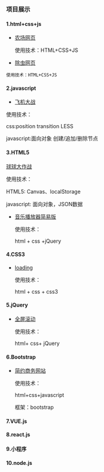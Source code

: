 ### 项目展示<br>

####    1.html+css+js <br>

-    [农场网页](https://hehe1794.github.io/%E5%86%9C%E5%9C%BA%E7%BD%91%E9%A1%B5/header.html)

     使用技术：HTML+CSS+JS

-    [除虫网页](https://hehe1794.github.io/%E9%99%A4%E8%99%AB%E7%BD%91%E9%A1%B5/)

    使用技术：HTML+CSS+JS

####    2.javascript

-    [飞机大战](https://hehe1794.github.io/%E9%A3%9E%E6%9C%BA%E5%A4%A7%E6%88%98/plane.html)

  使用技术：

  css:position  transition  LESS

  javascript:面向对象  创建/追加/删除节点

####    3.HTML5

   [球球大作战](https://hehe1794.github.io/ball/)

使用技术：

HTML5: Canvas、localStorage

javascript: 面向对象，JSON数据

- [音乐播放器简易版](https://hehe1794.github.io/music/)

  使用技术：

  html + css +jQuery

#### 4.CSS3

- [loading]([https://hehe1794.github.io/%E5%8A%A0%E8%BD%BD%E6%95%88%E6%9E%9C/](https://hehe1794.github.io/加载效果/))

  使用技术：

  html + css + css3

#### 5.jQuery

- [全屏滚动]([https://hehe1794.github.io/%E5%85%A8%E5%B1%8F%E6%BB%9A%E5%8A%A8/](https://hehe1794.github.io/全屏滚动/))

  使用技术：

  html+ css+ jQuery

#### 6.Bootstrap

- [简约商务网站]([https://hehe1794.github.io/%E7%AE%80%E7%BA%A6%E5%95%86%E5%8A%A1%E7%BD%91%E7%AB%99/](https://hehe1794.github.io/简约商务网站/))

  使用技术：

  html+css+javascript

  框架：bootstrap

#### 7.VUE.js



#### 8.react.js



#### 9.小程序



#### 10.node.js



   